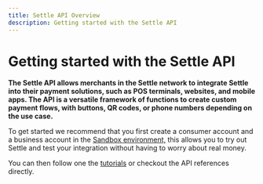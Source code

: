 ```yaml
---
title: Settle API Overview
description: Getting started with the Settle API
---
```

# Getting started with the Settle API

**The Settle API allows merchants in the Settle network to integrate Settle into their payment solutions, such as POS terminals, websites, and mobile apps. The API is a versatile framework of functions to create custom payment flows, with buttons, QR codes, or phone numbers depending on the use case.**

To get started we recommend that you first create a consumer account and a business account in the [Sandbox environment,](https://settle.dev/sandbox/) this allows you to try out Settle and test your integration without having to worry about real money.

You can then follow one the [tutorials](https://settle.dev/tutorials/) or checkout the API references directly.